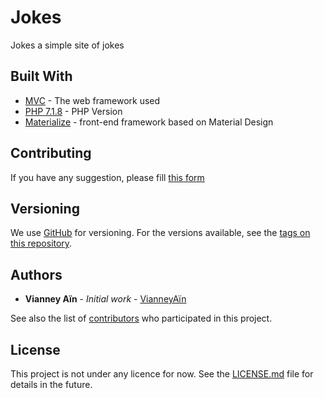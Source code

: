 # Jokes

Jokes a simple site of jokes

## Built With

* [MVC](https://en.wikipedia.org/wiki/Model%E2%80%93view%E2%80%93controller) - The web framework used
* [PHP 7.1.8](http://php.net/) - PHP Version
* [Materialize](http://materializecss.com/) - front-end framework based on Material Design

## Contributing

If you have any suggestion, please fill [this form](http://vianneyain.com/contact)

## Versioning

We use [GitHub](https://github.com/) for versioning. For the versions available, see the [tags on this repository](https://github.com/your/project/tags).

## Authors

* **Vianney Aïn** - *Initial work* - [VianneyAïn](http://vianneyain.com)

See also the list of [contributors](https://github.com/your/project/contributors) who participated in this project.

## License

This project is not under any licence for now. See the [LICENSE.md](LICENSE.md) file for details in the future.
